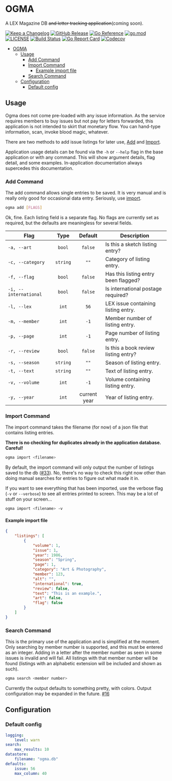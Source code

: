 # OGMA

A LEX Magazine DB ~~and letter tracking application~~(coming soon).

[![Keep a Changelog](https://img.shields.io/badge/changelog-Keep%20a%20Changelog-%23E05735)](CHANGELOG.md)
[![GitHub Release](https://img.shields.io/github/v/release/asphaltbuffet/ogma)](https://github.com/asphaltbuffet/ogma/releases)
[![Go Reference](https://pkg.go.dev/badge/github.com/asphaltbuffet/ogma.svg)](https://pkg.go.dev/github.com/asphaltbuffet/ogma)
[![go.mod](https://img.shields.io/github/go-mod/go-version/asphaltbuffet/ogma)](go.mod)
[![LICENSE](https://img.shields.io/github/license/asphaltbuffet/ogma)](LICENSE)
[![Build Status](https://img.shields.io/github/workflow/status/asphaltbuffet/ogma/build)](https://github.com/asphaltbuffet/ogma/actions?query=workflow%3Abuild+branch%3Amain)
[![Go Report Card](https://goreportcard.com/badge/github.com/asphaltbuffet/ogma)](https://goreportcard.com/report/github.com/asphaltbuffet/ogma)
[![Codecov](https://codecov.io/gh/asphaltbuffet/ogma/branch/main/graph/badge.svg)](https://codecov.io/gh/asphaltbuffet/ogma)

- [OGMA](#ogma)
  - [Usage](#usage)
    - [Add Command](#add-command)
    - [Import Command](#import-command)
      - [Example import file](#example-import-file)
    - [Search Command](#search-command)
  - [Configuration](#configuration)
    - [Default config](#default-config)

## Usage

Ogma does not come pre-loaded with any issue information. As the service requires members to buy issues but not pay for letters forwarded, this application is not intended to skirt that monetary flow. You can hand-type information, scan, invoke blood magic, whatever.

There are two methods to add issue listings for later use, [Add](#add-command) and [Import](#import-command).

Application usage details can be found via the `-h` or `--help` flag in the base application or with any command. This will show argument details, flag detail, and some examples. In-application documentation always supercedes this documentation.

### Add Command

The add command allows single entries to be saved. It is very manual and is really only good for occasional data entry. Seriously, use [import](#import-command).

```bash
ogma add [FLAGS]
```

Ok, fine. Each listing field is a separate flag. No flags are currently set as required, but the defaults are meaningless for several fields.

| Flag                  |   Type   |   Default    | Description                          |
| --------------------- | :------: | :----------: | ------------------------------------ |
| `-a, --art`           |  `bool`  |   `false`    | Is this a sketch listing entry?      |
| `-c, --category`      | `string` |     `""`     | Category of listing entry.           |
| `-f, --flag`          |  `bool`  |   `false`    | Has this listing entry been flagged? |
| `-i, --international` |  `bool`  |   `false`    | Is international postage required?   |
| `-l, --lex`           |  `int`   |     `56`     | LEX issue containing listing entry.  |
| `-m, --member`        |  `int`   |     `-1`     | Member number of listing entry.      |
| `-p, --page`          |  `int`   |     `-1`     | Page number of listing entry.        |
| `-r, --review`        |  `bool`  |   `false`    | Is this a book review listing entry? |
| `-s, --season`        | `string` |     `""`     | Season of listing entry.             |
| `-t, --text`          | `string` |     `""`     | Text of listing entry.               |
| `-v, --volume`        |  `int`   |     `-1`     | Volume containing listing entry.     |
| `-y, --year`          |  `int`   | current year | Year of listing entry.               |

### Import Command

The import command takes the filename (for now) of a json file that contains listing entries.

**There is no checking for duplicates already in the application database. Careful!**

```bash
ogma import <filename>
```

By default, the import command will only output the number of listings saved to the db ([#33](https://github.com/asphaltbuffet/ogma/issues/33)). No, there's no way to check this right now other than doing manual searches for entries to figure out what made it in.

If you want to see everything that has been imported, use the verbose flag (`-v` or `--verbose`) to see all entries printed to screen. This may be a lot of stuff on your screen...

```bash
ogma import <filename> -v
```

#### Example import file

```json
{
    "listings": [
        {
            "volume": 1,
            "issue": 1,
            "year": 1986,
            "season": "Spring",
            "page": 1,
            "category": "Art & Photography",
            "member": 123,
            "alt": "",
            "international": true,
            "review": false,
            "text": "This is an example.",
            "art": false,
            "flag": false
        }
    ]
}
```

### Search Command

This is the primary use of the application and is simplified at the moment. Only searching by member number is supported, and this must be entered as an integer. Adding in a letter after the member number as seen in some issues is invalid and will fail. All listings with that member number will be found (listings with an alphabetic extension will be included and shown as such).

```bash
ogma search <member number>
```

Currently the output defaults to something pretty, with colors. Output configuration may be expanded in the future. [#16](https://github.com/asphaltbuffet/ogma/issues/16)

## Configuration

### Default config

```yaml
logging:
    level: warn
search:
    max_results: 10
datastore:
    filename: "ogma.db"
defaults:
    issue: 56
    max_column: 40
```
